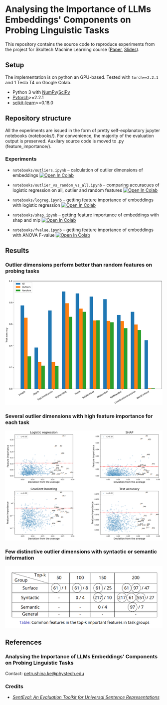# Analysing the Importance of LLMs Embeddings' Components on Probing Linguistic Tasks
This repository contains the source code to reproduce experiments from the project for Skoltech Machine Learning course ([Paper](https://github.com/pkseniya/EmbeddingComponents/blob/main/paper/Analysing_the_Importance_of_LLMs_Embeddings__Components_on_Probing_Linguistic_Tasks.pdf), [Slides](https://github.com/pkseniya/EmbeddingComponents/blob/main/slides/slides.pdf)). 
## Setup
The implementation is on python an GPU-based. Tested with `torch==2.2.1` and 1 Tesla T4 on Google Colab.
* Python 3 with [NumPy](http://www.numpy.org/)/[SciPy](http://www.scipy.org/)
* [Pytorch](http://pytorch.org/)>=2.2.1
* [scikit-learn](http://scikit-learn.org/stable/index.html)>=0.18.0

## Repository structure
All the experiments are issued in the form of pretty self-explanatory jupyter notebooks (notebooks/). For convenience, the majority of the evaluation output is preserved. Auxilary source code is moved to .py (feature_importance/).
### Experiments
- `notebooks/outliers.ipynb` &ndash; calculation of outlier dimensions of embeddings [![Open In Colab](https://colab.research.google.com/assets/colab-badge.svg)](https://colab.research.google.com/github/pkseniya/EmbeddingComponents/blob/main/notebooks/outliers.ipynb)

- `notebooks/outlier_vs_random_vs_all.ipynb` &ndash; comparing accuracues of logistic regression on all, outlier and random features [![Open In Colab](https://colab.research.google.com/assets/colab-badge.svg)](https://colab.research.google.com/github/pkseniya/EmbeddingComponents/blob/main/notebooks/outlier_vs_random_vs_all.ipynb)

- `notebooks/logreg.ipynb` &ndash; getting feature importance of embeddings with logistic regression [![Open In Colab](https://colab.research.google.com/assets/colab-badge.svg)](https://colab.research.google.com/github/pkseniya/EmbeddingComponents/blob/main/notebooks/logreg.ipynb)

- `notebooks/shap.ipynb` &ndash; getting feature importance of embeddings with shap and mlp [![Open In Colab](https://colab.research.google.com/assets/colab-badge.svg)](https://colab.research.google.com/github/pkseniya/EmbeddingComponents/blob/main/notebooks/shap.ipynb)

- `notebooks/fvalue.ipynb` &ndash; getting feature importance of embeddings with ANOVA F-value [![Open In Colab](https://colab.research.google.com/assets/colab-badge.svg)](https://colab.research.google.com/github/pkseniya/EmbeddingComponents/blob/main/notebooks/fvalue.ipynb)
## Results
### Outlier dimensions perform better than random features on probing tasks
<p align="center"><img src="pics/Test_accuracy.png" width="700" /></p>

### Several outlier dimensions with high feature importance for each task
<p align="center"><img src="pics/BigramShift.png" width="700" /></p>

### Few distinctive outlier dimensions with syntactic or semantic information
<p align="center"><img src="pics/TaskIntersection.png" width="700" /></p>

## References
### Analysing the Importance of LLMs Embeddings' Components on Probing Linguistic Tasks
Contact: [petrushina.ke@phystech.edu](mailto:petrushina.ke@phystech.edu)
### Credits
* [*SentEval: An Evaluation Toolkit for Universal Sentence Representations*](https://arxiv.org/abs/1803.05449)
